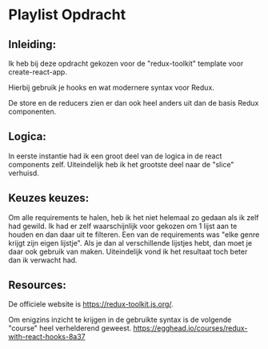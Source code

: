 # Playlist Opdracht

## Inleiding:

Ik heb bij deze opdracht gekozen voor de "redux-toolkit" template voor create-react-app.

Hierbij gebruik je hooks en wat modernere syntax voor Redux.

De store en de reducers zien er dan ook heel anders uit dan de basis Redux componenten.

## Logica:

In eerste instantie had ik een groot deel van de logica in de react components zelf. 
Uiteindelijk heb ik het grootste deel naar de "slice" verhuisd.

## Keuzes keuzes:

Om alle requirements te halen, heb ik het niet helemaal zo gedaan als ik zelf had gewild. Ik had er zelf waarschijnlijk voor gekozen om 1 lijst aan te houden en dan daar uit te filteren.
Een van de requirements was "elke genre krijgt zijn eigen lijstje".
Als je dan al verschillende lijstjes hebt, dan moet je daar ook gebruik van maken. Uiteindelijk vond ik het resultaat toch beter dan ik verwacht had.

## Resources:

De officiele website is https://redux-toolkit.js.org/.

Om  enigzins inzicht te krijgen in de gebruikte syntax is de volgende "course" heel verhelderend geweest. https://egghead.io/courses/redux-with-react-hooks-8a37